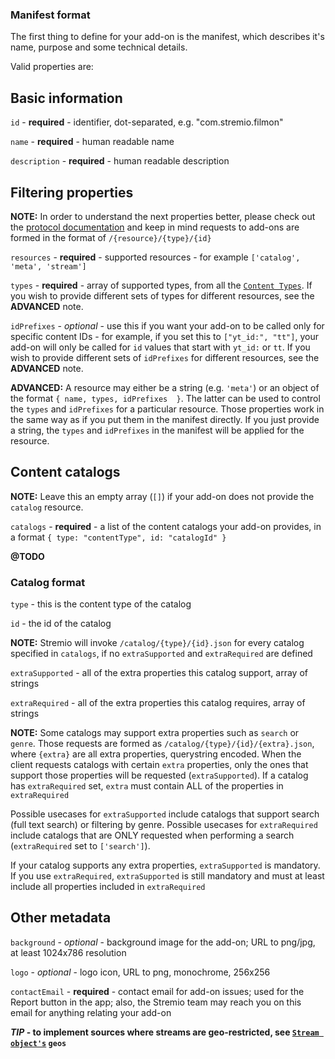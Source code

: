 ### Manifest format

The first thing to define for your add-on is the manifest, which describes it's name, purpose and some technical details.

Valid properties are:


## Basic information

``id`` - **required** - identifier, dot-separated, e.g. "com.stremio.filmon"

``name`` - **required** - human readable name

``description`` - **required** - human readable description

## Filtering properties

**NOTE:** In order to understand the next properties better, please check out the [protocol documentation](../protocol.md) and keep in mind requests to add-ons are formed in the format of `/{resource}/{type}/{id}`

``resources`` - **required** - supported resources - for example ``['catalog', 'meta', 'stream']``

``types`` - **required** - array of supported types, from all the [``Content Types``](./meta/content.types.md). If you wish to provide different sets of types for different resources, see the **ADVANCED** note.

``idPrefixes`` - _optional_ - use this if you want your add-on to be called only for specific content IDs - for example, if you set this to `["yt_id:", "tt"]`, your add-on will only be called for `id` values that start with `yt_id:` or `tt`. If you wish to provide different sets of `idPrefixes` for different resources, see the **ADVANCED** note.

**ADVANCED:** A resource may either be a string (e.g. `'meta'`) or an object of the format `{ name, types, idPrefixes  }`. The latter can be used to control the `types` and `idPrefixes` for a particular resource. Those properties work in the same way as if you put them in the manifest directly. If you just provide a string, the `types` and `idPrefixes` in the manifest will be applied for the resource.


## Content catalogs

**NOTE:** Leave this an empty array (``[]``) if your add-on does not provide the `catalog` resource.

``catalogs`` - **required** - a list of the content catalogs your add-on provides, in a format `{ type: "contentType", id: "catalogId" }`

**@TODO**

### Catalog format

``type`` - this is the content type of the catalog 

``id`` - the id of the catalog

**NOTE:** Stremio will invoke `/catalog/{type}/{id}.json` for every catalog specified in `catalogs`, if no `extraSupported` and `extraRequired` are defined

``extraSupported`` - all of the extra properties this catalog support, array of strings

``extraRequired`` - all of the extra properties this catalog requires, array of strings

**NOTE:** Some catalogs may support extra properties such as `search` or `genre`. Those requests are formed as `/catalog/{type}/{id}/{extra}.json`, where `{extra}` are all extra properties, querystring encoded. When the client requests catalogs with certain `extra` properties, only the ones that support those properties will be requested (`extraSupported`). If a catalog has `extraRequired` set, `extra` must contain ALL of the properties in `extraRequired`

Possible usecases for `extraSupported` include catalogs that support search (full text search) or filtering by genre. Possible usecases for `extraRequired` include catalogs that are ONLY requested when performing a search (`extraRequired` set to `['search']`).

If your catalog supports any extra properties, `extraSupported` is mandatory. If you use `extraRequired`, `extraSupported` is still mandatory and must at least include all properties included in `extraRequired`


## Other metadata

``background`` - _optional_ - background image for the add-on; URL to png/jpg, at least 1024x786 resolution

``logo`` - _optional_ - logo icon, URL to png, monochrome, 256x256

``contactEmail`` - **required** - contact email for add-on issues; used for the Report button in the app; also, the Stremio team may reach you on this email for anything relating your add-on


***TIP* - to implement sources where streams are geo-restricted, see [``Stream object's``](./stream/stream.response.md) `geos`**



